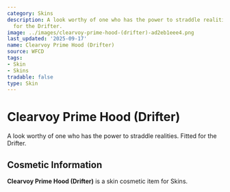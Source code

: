 ```yaml
---
category: Skins
description: A look worthy of one who has the power to straddle realities. Fitted
  for the Drifter.
image: ../images/clearvoy-prime-hood-(drifter)-ad2eb1eee4.png
last_updated: '2025-09-17'
name: Clearvoy Prime Hood (Drifter)
source: WFCD
tags:
- Skin
- Skins
tradable: false
type: Skin
---
```


# Clearvoy Prime Hood (Drifter)

A look worthy of one who has the power to straddle realities. Fitted for the Drifter.

## Cosmetic Information

**Clearvoy Prime Hood (Drifter)** is a skin cosmetic item for Skins.

